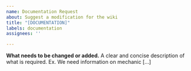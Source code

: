 ```yaml
---
name: Documentation Request
about: Suggest a modification for the wiki
title: "[DOCUMENTATION]"
labels: documentation
assignees: ''

---
```


**What needs to be changed or added.**
A clear and concise description of what is required. Ex. We need information on mechanic [...]

